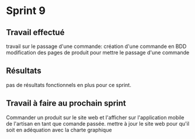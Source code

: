# Sprint 9

## Travail effectué
travail sur le passage d'une commande:
création d'une commande en BDD
modification des pages de produit pour mettre le passage d'une commande 


## Résultats
pas de résultats fonctionnels en plus pour ce sprint.

## Travail à faire au prochain sprint
Commander un produit sur le site web et l'afficher sur l'application mobile de l'artisan en tant que comande passée.
mettre à jour le site web pour qu'il soit en adéquation avec la charte graphique

